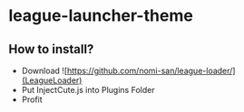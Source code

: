 # league-launcher-theme

## How to install?

- Download ![https://github.com/nomi-san/league-loader/](LeagueLoader)
- Put InjectCute.js into Plugins Folder
- Profit
